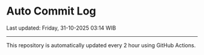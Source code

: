 # Auto Commit Log

Last updated: Friday, 31-10-2025 03:14 WIB

---

This repository is automatically updated every 2 hour using GitHub Actions.
